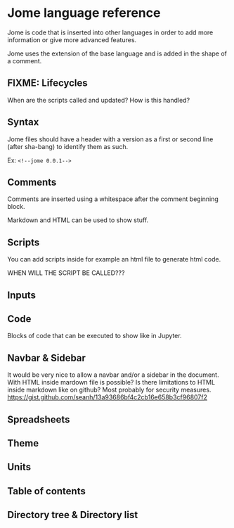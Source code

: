 # Jome language reference

Jome is code that is inserted into other languages in order to add more information or give more advanced features.

Jome uses the extension of the base language and is added in the shape of a comment.

## FIXME: Lifecycles

When are the scripts called and updated? How is this handled?

## Syntax

Jome files should have a header with a version as a first or second line (after sha-bang) to identify them as such.

Ex: `<!--jome 0.0.1-->`

## Comments

Comments are inserted using a whitespace after the comment beginning block.

Markdown and HTML can be used to show stuff.

## Scripts

You can add scripts inside for example an html file to generate html code.

WHEN WILL THE SCRIPT BE CALLED???

## Inputs

## Code

Blocks of code that can be executed to show like in Jupyter.

## Navbar & Sidebar

It would be very nice to allow a navbar and/or a sidebar in the document. With HTML inside mardown file is possible? Is there limitations to HTML inside markdown like on github? Most probably for security measures.
https://gist.github.com/seanh/13a93686bf4c2cb16e658b3cf96807f2

## Spreadsheets

## Theme

## Units

## Table of contents

## Directory tree & Directory list